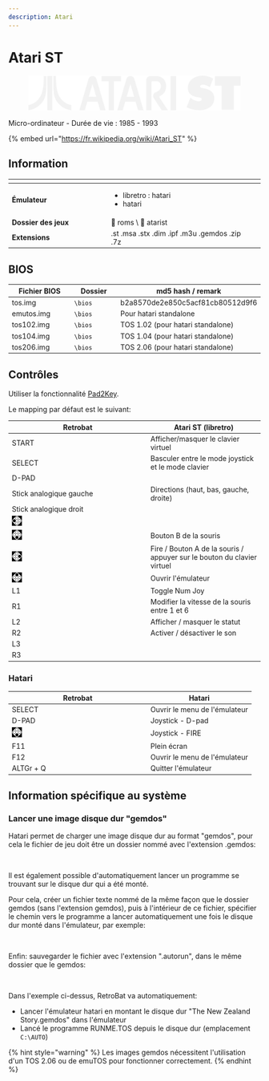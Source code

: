 ```yaml
---
description: Atari
---
```


# Atari ST

<div align="left">

<figure><img src="https://raw.githubusercontent.com/fabricecaruso/es-theme-carbon/52ff37c9e265587d006945a2ba695b5a962b3a3d/art/logos/atarist.svg" alt=""><figcaption></figcaption></figure>

</div>

Micro-ordinateur - Durée de vie : 1985 - 1993

{% embed url="https://fr.wikipedia.org/wiki/Atari_ST" %}

## Information

<table data-header-hidden><thead><tr><th width="184"></th><th></th><th data-hidden></th></tr></thead><tbody><tr><td><strong>Émulateur</strong></td><td><ul><li>libretro : hatari</li><li>hatari</li></ul></td><td></td></tr><tr><td><strong>Dossier des jeux</strong></td><td><span data-gb-custom-inline data-tag="emoji" data-code="1f4c1">📁</span> roms \ <span data-gb-custom-inline data-tag="emoji" data-code="1f4c2">📂</span> atarist</td><td></td></tr><tr><td><strong>Extensions</strong></td><td>.st .msa .stx .dim .ipf .m3u .gemdos .zip .7z</td><td></td></tr></tbody></table>

## BIOS

<table><thead><tr><th width="193">Fichier BIOS</th><th width="142.03610108303252">Dossier</th><th>md5 hash / remark</th></tr></thead><tbody><tr><td>tos.img</td><td><code>\bios</code></td><td>b2a8570de2e850c5acf81cb80512d9f6</td></tr><tr><td>emutos.img</td><td><code>\bios</code></td><td>Pour hatari standalone</td></tr><tr><td>tos102.img</td><td><code>\bios</code></td><td>TOS 1.02 (pour hatari standalone)</td></tr><tr><td>tos104.img</td><td><code>\bios</code></td><td>TOS 1.04 (pour hatari standalone)</td></tr><tr><td>tos206.img</td><td><code>\bios</code></td><td>TOS 2.06 (pour hatari standalone)</td></tr></tbody></table>

## Contrôles

Utiliser la fonctionnalité [Pad2Key](../../../../controleurs/pad2key.md).

Le mapping par défaut est le suivant:

<table><thead><tr><th width="263">Retrobat</th><th>Atari ST (libretro)</th></tr></thead><tbody><tr><td>START</td><td>Afficher/masquer le clavier virtuel</td></tr><tr><td>SELECT</td><td>Basculer entre le mode joystick et le mode clavier</td></tr><tr><td>D-PAD</td><td></td></tr><tr><td>Stick analogique gauche</td><td>Directions (haut, bas, gauche, droite)</td></tr><tr><td>Stick analogique droit</td><td></td></tr><tr><td><img src="../../../../.gitbook/assets/image (32).png" alt=""></td><td></td></tr><tr><td><img src="../../../../.gitbook/assets/image (19).png" alt=""></td><td>Bouton B de la souris</td></tr><tr><td><img src="../../../../.gitbook/assets/image (6).png" alt=""></td><td>Fire / Bouton A de la souris / appuyer sur le bouton du clavier virtuel</td></tr><tr><td><img src="../../../../.gitbook/assets/image (34).png" alt=""></td><td>Ouvrir l'émulateur</td></tr><tr><td>L1</td><td>Toggle Num Joy</td></tr><tr><td>R1</td><td>Modifier la vitesse de la souris entre 1 et 6</td></tr><tr><td>L2</td><td>Afficher / masquer le statut</td></tr><tr><td>R2</td><td>Activer / désactiver le son</td></tr><tr><td>L3</td><td></td></tr><tr><td>R3</td><td></td></tr></tbody></table>

### Hatari

<table><thead><tr><th width="263">Retrobat</th><th>Hatari</th></tr></thead><tbody><tr><td>SELECT</td><td>Ouvrir le menu de l'émulateur</td></tr><tr><td>D-PAD</td><td>Joystick - D-pad</td></tr><tr><td><img src="../../../../.gitbook/assets/image (19).png" alt=""></td><td>Joystick - FIRE</td></tr><tr><td>F11</td><td>Plein écran</td></tr><tr><td>F12</td><td>Ouvrir le menu de l'émulateur</td></tr><tr><td>ALTGr + Q</td><td>Quitter l'émulateur</td></tr></tbody></table>

## Information spécifique au système

### Lancer une image disque dur "gemdos"

Hatari permet de charger une image disque dur au format "gemdos", pour cela le fichier de jeu doit être un dossier nommé avec l'extension .gemdos:

<div align="left">

<figure><img src="https://i.imgur.com/NL5pfA9.png" alt=""><figcaption></figcaption></figure>

</div>

Il est également possible d'automatiquement lancer un programme se trouvant sur le disque dur qui a été monté.

Pour cela, créer un fichier texte nommé de la même façon que le dossier gemdos (sans l'extension gemdos), puis à l'intérieur de ce fichier, spécifier le chemin vers le programme a lancer automatiquement une fois le disque dur monté dans l'émulateur, par exemple:

<div align="left">

<figure><img src="https://i.imgur.com/sP51dpz.png" alt=""><figcaption></figcaption></figure>

</div>

Enfin: sauvegarder le fichier avec l'extension ".autorun", dans le même dossier que le gemdos:

<div align="left">

<figure><img src="https://i.imgur.com/jg3Na78.png" alt=""><figcaption></figcaption></figure>

</div>

Dans l'exemple ci-dessus, RetroBat va automatiquement:

* Lancer l'émulateur hatari en montant le disque dur "The New Zealand Story.gemdos" dans l'émulateur
* Lancé le programme RUNME.TOS depuis le disque dur (emplacement `C:\AUTO`)

{% hint style="warning" %}
Les images gemdos nécessitent l'utilisation d'un TOS 2.06 ou de emuTOS pour fonctionner correctement.
{% endhint %}
